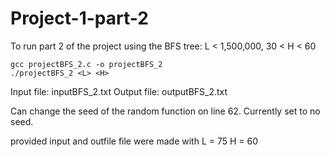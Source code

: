 # Project-1-part-2

To run part 2 of the project using the BFS tree: L < 1,500,000, 30 < H < 60

    gcc projectBFS_2.c -o projectBFS_2
    ./projectBFS_2 <L> <H>

Input file: inputBFS_2.txt
Output file: outputBFS_2.txt 

Can change the seed of the random function on line 62. Currently set to no seed. 

provided input and outfile file were made with L = 75 H = 60
